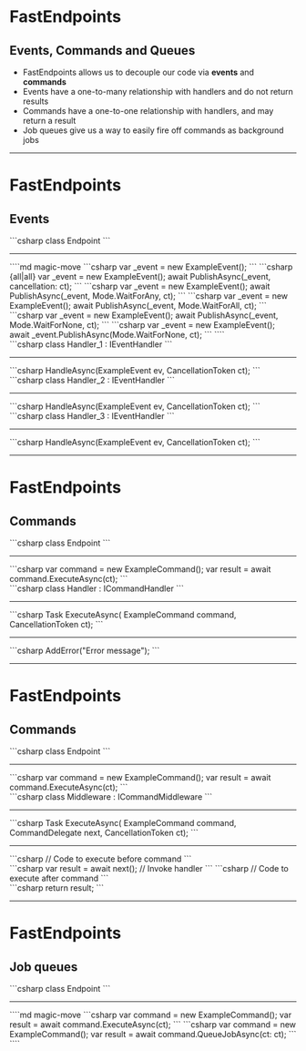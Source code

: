 <h1>FastEndpoints</h1>
<h2>Events, Commands and Queues</h2>

<ul class="content">
  <li>FastEndpoints allows us to decouple our code via <strong>events</strong> and <strong>commands</strong></li>
  <v-clicks>
    <li>Events have a one-to-many relationship with handlers and do not return results</li>
    <li>Commands have a one-to-one relationship with handlers, and may return a result</li>
    <li>Job queues give us a way to easily fire off commands as background jobs</li>
  </v-clicks>
</ul>

<!--
If we’re feeling particularly nostalgic, FastEndpoints allows for that familiar Mediator-like handler pattern as well.

This allows for what is a very simple starting point to organically grow into a solution that's more reminiscent of a typical MediatR-based solution; or, perhaps we just want to extract some common logic without necessarily wrapping it a service.

FastEndpoint’s commands and events reflect the familiar MediatR request / response pattern, as well as their notifications pattern.

[click]

Events are essentially a one-to-many fire-and-forget, while commands [click] have a one-to-one relationship with handlers, and may return a result.

[click]

We also have the ability to queue up commands to be run in the background &mdash; useful for long-running tasks where we don't want to block a user's interaction with a web page.
-->

---

<h1>FastEndpoints</h1>
<h2>Events</h2>

<div class="content">

<v-drag pos="52,176,350,_">
  <div class="box" data-id="endpoint">
```csharp
class Endpoint<TRequest>
```
  <hr/>
````md magic-move
```csharp
var _event = new ExampleEvent();
```
```csharp {all|all}
var _event = new ExampleEvent();
await PublishAsync(_event, cancellation: ct);
```
```csharp
var _event = new ExampleEvent();
await PublishAsync(_event, Mode.WaitForAny, ct);
```
```csharp
var _event = new ExampleEvent();
await PublishAsync(_event, Mode.WaitForAll, ct);
```
```csharp
var _event = new ExampleEvent();
await PublishAsync(_event, Mode.WaitForNone, ct);
```
```csharp
var _event = new ExampleEvent();
await _event.PublishAsync(Mode.WaitForNone, ct);
```
````
  </div>
</v-drag>

  <v-drag pos="568,352,350,_">
    <div class="box" data-id="first" v-click="2">
```csharp
class Handler_1 : IEventHandler<ExampleEvent>
```
      <hr/>
```csharp
HandleAsync(ExampleEvent ev, CancellationToken ct);
```
    </div>
  </v-drag>

  <FancyArrow v-click="2" q1="[data-id=endpoint]" q2="[data-id=first]" pos1="bottom-right" pos2="top-left" color="gray" head-size="15" width="1" class="z-100" seed="1" />
  <FancyArrow v-click="[3,5]" q1="[data-id=endpoint]" q2="[data-id=first]" pos1="bottom-right" pos2="top-left" color="pink" head-size="15" width="1" class="z-100" seed="1" />

  <v-drag pos="608,204,350,_">
    <div class="box" data-id="second" v-click="3">
```csharp
class Handler_2 : IEventHandler<ExampleEvent>
```
      <hr/>
```csharp
HandleAsync(ExampleEvent ev, CancellationToken ct);
```
    </div>
  </v-drag>

  <FancyArrow v-click="3" q1="[data-id=endpoint]" q2="[data-id=second]" pos1="right" pos2="left" color="gray" head-size="15" width="1" class="z-100" seed="2" />
  <FancyArrow v-click="[4,5]" q1="[data-id=endpoint]" q2="[data-id=second]" pos1="right" pos2="left" color="pink" head-size="15" width="1" class="z-100" seed="2" />

  <v-drag pos="133,412,350,_">
    <div class="box" data-id="third" v-click="3">
```csharp
class Handler_3 : IEventHandler<ExampleEvent>
```
      <hr/>
```csharp
HandleAsync(ExampleEvent ev, CancellationToken ct);
```
    </div>
  </v-drag>

  <FancyArrow v-click="3" q1="[data-id=endpoint]" q2="[data-id=third]" pos1="bottom" pos2="top" color="gray" head-size="15" width="1" class="z-100" seed="3" />
  <FancyArrow v-click="[4,5]" q1="[data-id=endpoint]" q2="[data-id=third]" pos1="bottom" pos2="top" color="pink" head-size="15" width="1" class="z-100" seed="3" />
</div>

<!--
Events are pretty straightforward — create an event inside an `Endpoint` and publish it with `PublishAsync` [click], and any event handlers with that event provided as its type parameter will be invoked. [click]

We can wait for any of our handlers [click], wait for all of them [click], or we can wait for none [click].

Events can also be invoked from outside of an endpoint if required [click], by having our event class implement `IEvent`, which exposes a `PublishAsync()` method on the event itself.

All up, very similar to MediatR's notifications.
-->

---

<h1>FastEndpoints</h1>
<h2>Commands</h2>

<div class="content">
  <v-drag pos="52,176,315,_">
    <div class="box" data-id="command-endpoint">
```csharp
class Endpoint<TRequest>
```
      <hr/>
```csharp
var command = new ExampleCommand();
var result = await command.ExecuteAsync(ct);
```
    </div>
  </v-drag>

  <v-drag pos="491,176,390,_">
    <div class="box" data-id="command-handler" v-click="1">
```csharp
class Handler : ICommandHandler<ExampleCommand, int>
```
      <hr/>
```csharp
Task<int> ExecuteAsync(
    ExampleCommand command,
    CancellationToken ct);
```
<div v-click="2" class="v-click-foo">
  <hr/>
```csharp
AddError("Error message");
```
</div>
    </div>
  </v-drag>

  <FancyArrow v-click="1" q1="[data-id=command-endpoint]" pos1="right" x2="493" y2="245" color="pink" head-size="15" width="1" class="z-100" />
</div>

<style>
  .slidev-vclick-hidden {
    display: none;
  }
</style>

<!--
Commands are similarly straightforward at the most basic level, providing us with a request / response pipeline to a single handler.

[click]

We simply call `ExecuteAsync()` on our command, which will invoke the handler and return the result.

[click]

We can also call `AddError` from a command handler to append to the error context, which will be aggregated along with any other errors raised by other commands or the endpoint itself.
-->

---

<h1>FastEndpoints</h1>
<h2>Commands</h2>

<div class="content">
  <v-drag pos="52,176,315,_">
    <div class="box" data-id="middleware-endpoint">
```csharp
class Endpoint<TRequest>
```
      <hr/>
```csharp
var command = new ExampleCommand();
var result = await command.ExecuteAsync(ct);
```
    </div>
  </v-drag>

  <v-drag pos="491,176,390,_">
    <div class="box" data-id="middleware">
```csharp
class Middleware
    : ICommandMiddleware<ExampleCommand, int>
```
      <hr/>
```csharp
Task<int> ExecuteAsync(
    ExampleCommand command,
    CommandDelegate<int> next,
    CancellationToken ct);
```
<hr/>
<div data-id="middleware-before">
```csharp
// Code to execute before command
```
</div>
```csharp
var result = await next();  // Invoke handler
```
```csharp
// Code to execute after command
```
<div data-id="middleware-after">
```csharp
return result;
```
</div>
    </div>
  </v-drag>

  <FancyArrow q1="[data-id=middleware-endpoint]" pos1="right" x2="493" y2="260" color="pink" head-size="15" width="1" class="z-100" />
</div>

<!--
Commands also give us the benefit of a middleware-like pipeline which function just about the same as pipeline behaviours in MediatR.

Using a middleware here simple requires us to invoke the `next()` delegate, with whatever code we wish to execute before and after the command handler.
-->

---

<h1>FastEndpoints</h1>
<h2>Job queues</h2>

<div class="content">
  <v-drag pos="52,176,350,_">
    <div class="box">
```csharp
class Endpoint<TRequest>
```
      <hr/>
````md magic-move
```csharp
var command = new ExampleCommand();
var result = await command.ExecuteAsync(ct);
```
```csharp
var command = new ExampleCommand();
var result = await command.QueueJobAsync(ct: ct);
```
````
    </div>
  </v-drag>

</div>

<!--
Leaning into commands more heavily and getting into the really interesting offerings.

Job queues are a fantastic piece of functionality, giving us an easy way to spin up background jobs — useful for long-running tasks where we don’t want to block a user’s interaction with a web page, for example.

The jobs themselves are use the same ICommand interface — unless we want to hook into progress tracking, in which case we must use a different interface provided by FastEndpoints.

While it is a little annoying to have this decision made for us, jobs are designed to be durable and as such require a persistence layer of sorts.

While a little boilerplate needs to be introduced to support this, it is largely copying and pasting a couple of files from the documentation, and we very quickly have a nice way to handle potentially long-running background operations asynchronously.

Outside of bringing in the boilerplate code, we simply call QueueJobAsync() on the command instead of ExecuteAsync() to queue the command for background execution.

This command in particular implements job tracking, so it uses the ITrackableJob interface, and the handler on the right sets the total steps before looping through and incrementing the steps over time.

Since the endpoint that starts the job returns a tracking ID, <CLICK> we can use that to cancel the job at any point.

Assuming we don’t do that however, we can query the status of the job, allowing us to provide the caller with a progress update, or simply sending back the result <CLICK>.

Very handy, with just a small amount of boilerplate code required.
-->
